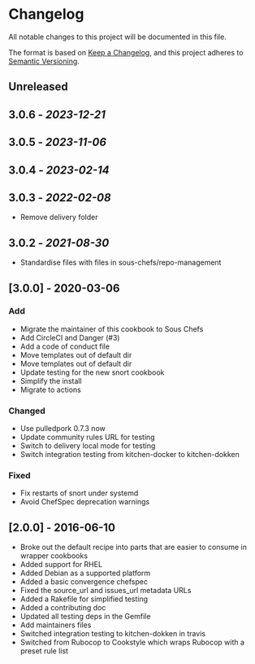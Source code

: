 # Changelog

All notable changes to this project will be documented in this file.

The format is based on [Keep a Changelog](https://keepachangelog.com/en/1.0.0/),
and this project adheres to [Semantic Versioning](https://semver.org/spec/v2.0.0.html).

## Unreleased

## 3.0.6 - *2023-12-21*

## 3.0.5 - *2023-11-06*

## 3.0.4 - *2023-02-14*

## 3.0.3 - *2022-02-08*

- Remove delivery folder

## 3.0.2 - *2021-08-30*

- Standardise files with files in sous-chefs/repo-management

## [3.0.0] - 2020-03-06

### Add

- Migrate the maintainer of this cookbook to Sous Chefs
- Add CircleCI and Danger (#3)
- Add a code of conduct file
- Move templates out of default dir
- Move templates out of default dir
- Update testing for the new snort cookbook
- Simplify the install
- Migrate to actions

### Changed

- Use pulledpork 0.7.3 now
- Update community rules URL for testing
- Switch to delivery local mode for testing
- Switch integration testing from kitchen-docker to kitchen-dokken

### Fixed

- Fix restarts of snort under systemd
- Avoid ChefSpec deprecation warnings

## [2.0.0] - 2016-06-10

- Broke out the default recipe into parts that are easier to consume in wrapper cookbooks
- Added support for RHEL
- Added Debian as a supported platform
- Added a basic convergence chefspec
- Fixed the source_url and issues_url metadata URLs
- Added a Rakefile for simplified testing
- Added a contributing doc
- Updated all testing deps in the Gemfile
- Add maintainers files
- Switched integration testing to kitchen-dokken in travis
- Switched from Rubocop to Cookstyle which wraps Rubocop with a preset rule list
